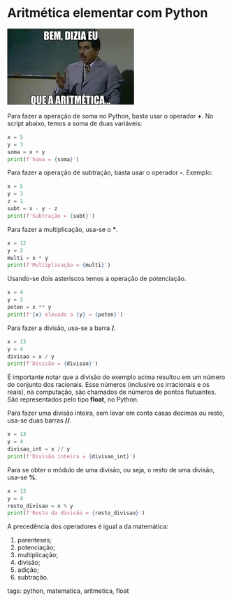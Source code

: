 # Aritmética elementar com Python

![Professor Girafales](img/p0007-0.jpg)

Para fazer a operação de soma no Python, basta usar o operador **+**. No script abaixo, temos a soma de duas variáveis:

```py
x = 5
y = 3
soma = x + y
print(f'Soma = {soma}')
```

Para fazer a operação de subtração, basta usar o operador **-**. Exemplo:

```py
x = 5
y = 3
z = 1
subt = x - y - z
print(f'Subtração = {subt}')
```

Para fazer a multiplicação, usa-se o __*__.

```py
x = 12
y = 2
multi = x * y
print(f'Multiplicação = {multi}')
```

Usando-se dois asteriscos temos a operação de potenciação.

```py
x = 4
y = 2
poten = x ** y
print(f'{x} elevado a {y} = {poten}')
```

Para fazer a divisão, usa-se a barra __/__.

```py
x = 13
y = 4
divisao = x / y
print(f'Divisão = {divisao}')
```

É importante notar que a divisão do exemplo acima resultou em um número do conjunto dos racionais. Esse números (inclusive os irracionais e os reais), na computação,  são chamados de números de pontos flutuantes. São representados pelo tipo **float**, no Python.

Para fazer uma divisão inteira, sem levar em conta casas decimas ou resto, usa-se duas barras __//__.

```py
x = 13
y = 4
divisao_int = x // y
print(f'Divisão inteira = {divisao_int}')
```

Para se obter o módulo de uma divisão, ou seja, o resto de uma divisão, usa-se __%__.

```py
x = 13
y = 4
resto_divisao = x % y
print(f'Resto da divisão = {resto_divisao}')
```

A precedência dos operadores é igual a da matemática:
1. parenteses;
2. potenciação;
3. multiplicação;
4. divisão;
5. adição;
6. subtração.

tags: python, matematica, aritmetica, float
